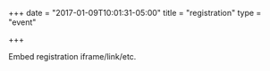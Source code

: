 +++
date = "2017-01-09T10:01:31-05:00"
title = "registration"
type = "event"


+++

<div style="width:100%; text-align:left;">

Embed registration iframe/link/etc.
</div></div>
</div>
